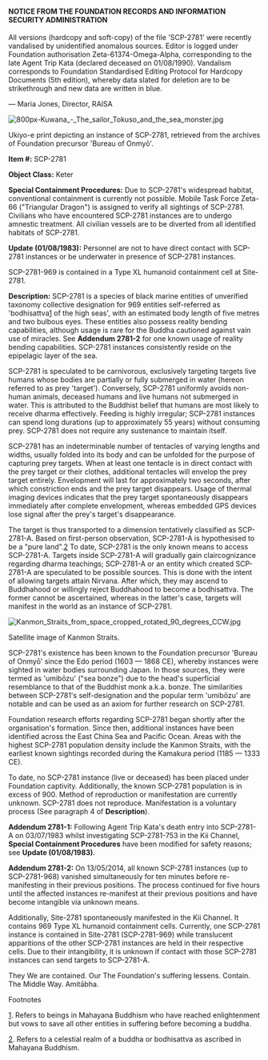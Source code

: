 #### NOTICE FROM THE FOUNDATION RECORDS AND INFORMATION SECURITY ADMINISTRATION

All versions (hardcopy and soft-copy) of the file 'SCP-2781' were recently vandalised by unidentified anomalous sources. Editor is logged under Foundation authorisation Zeta-61374-Omega-Alpha, corresponding to the late Agent Trip Kata (declared deceased on 01/08/1990). Vandalism corresponds to Foundation Standardised Editing Protocol for Hardcopy Documents (5th edition), whereby data slated for deletion are to be strikethrough and new data are written in blue.

— Maria Jones, Director, RAISA

![800px-Kuwana_-_The_sailor_Tokuso_and_the_sea_monster.jpg](http://www.scp-wiki.net/local--files/scp-2781/800px-Kuwana_-_The_sailor_Tokuso_and_the_sea_monster.jpg)

Ukiyo-e print depicting an instance of SCP-2781, retrieved from the archives of Foundation precursor 'Bureau of Onmyō'.

**Item #:** SCP-2781

**Object Class:** Keter

**Special Containment Procedures:** Due to SCP-2781's widespread habitat, conventional containment is currently not possible. Mobile Task Force Zeta-66 ("Triangular Dragon") is assigned to verify all sightings of SCP-2781. Civilians who have encountered SCP-2781 instances are to undergo amnestic treatment. All civilian vessels are to be diverted from all identified habitats of SCP-2781.

**Update (01/08/1983):** Personnel are not to have direct contact with SCP-2781 instances or be underwater in presence of SCP-2781 instances.

SCP-2781-969 is contained in a Type XL humanoid containment cell at Site-2781.

**Description:** SCP-2781 is a species of black marine entities of unverified taxonomy collective designation for 969 entities self-referred as 'bodhisattva[1](javascript:;) of the high seas', with an estimated body length of five metres and two bulbous eyes. These entities also possess reality bending capabilities, although usage is rare for the Buddha cautioned against vain use of miracles. See **Addendum 2781-2** for one known usage of reality bending capabilities. SCP-2781 instances consistently reside on the epipelagic layer of the sea.

SCP-2781 is speculated to be carnivorous, exclusively targeting targets live humans whose bodies are partially or fully submerged in water (hereon referred to as prey 'target'). Conversely, SCP-2781 uniformly avoids non-human animals, deceased humans and live humans not submerged in water. This is attributed to the Buddhist belief that humans are most likely to receive dharma effectively. Feeding is highly irregular; SCP-2781 instances can spend long durations (up to approximately 55 years) without consuming prey. SCP-2781 does not require any sustenance to maintain itself.

SCP-2781 has an indeterminable number of tentacles of varying lengths and widths, usually folded into its body and can be unfolded for the purpose of capturing prey targets. When at least one tentacle is in direct contact with the prey target or their clothes, additional tentacles will envelop the prey target entirely. Envelopment will last for approximately two seconds, after which constriction ends and the prey target disappears. Usage of thermal imaging devices indicates that the prey target spontaneously disappears immediately after complete envelopment, whereas embedded GPS devices lose signal after the prey's target's disappearance.

The target is thus transported to a dimension tentatively classified as SCP-2781-A. Based on first-person observation, SCP-2781-A is hypothesised to be a "pure land".[2](javascript:;) To date, SCP-2781 is the only known means to access SCP-2781-A. Targets inside SCP-2781-A will gradually gain claircognizance regarding dharma teachings; SCP-2781-A or an entity which created SCP-2781-A are speculated to be possible sources. This is done with the intent of allowing targets attain Nirvana. After which, they may ascend to Buddhahood or willingly reject Buddhahood to become a bodhisattva. The former cannot be ascertained, whereas in the latter's case, targets will manifest in the world as an instance of SCP-2781.

![Kanmon_Straits_from_space_cropped_rotated_90_degrees_CCW.jpg](http://www.scp-wiki.net/local--files/scp-2781/Kanmon_Straits_from_space_cropped_rotated_90_degrees_CCW.jpg)

Satellite image of Kanmon Straits.

SCP-2781's existence has been known to the Foundation precursor 'Bureau of Onmyō' since the Edo period (1603 — 1868 CE), whereby instances were sighted in water bodies surrounding Japan. In those sources, they were termed as 'umibōzu' ("sea bonze") due to the head's superficial resemblance to that of the Buddhist monk a.k.a. bonze. The similarities between SCP-2781's self-designation and the popular term 'umibōzu' are notable and can be used as an axiom for further research on SCP-2781.

Foundation research efforts regarding SCP-2781 began shortly after the organisation's formation. Since then, additional instances have been identified across the East China Sea and Pacific Ocean. Areas with the highest SCP-2781 population density include the Kanmon Straits, with the earliest known sightings recorded during the Kamakura period (1185 — 1333 CE).

To date, no SCP-2781 instance (live or deceased) has been placed under Foundation captivity. Additionally, the known SCP-2781 population is in excess of 900. Method of reproduction or manifestation are currently unknown. SCP-2781 does not reproduce. Manifestation is a voluntary process (See paragraph 4 of **Description**).

**Addendum 2781-1:** Following Agent Trip Kata's death entry into SCP-2781-A on 03/07/1983 whilst investigating SCP-2781-753 in the Kii Channel, **Special Containment Procedures** have been modified for safety reasons; see **Update (01/08/1983)**.

**Addendum 2781-2:** On 13/05/2014, all known SCP-2781 instances (up to SCP-2781-968) vanished simultaneously for ten minutes before re-manifesting in their previous positions. The process continued for five hours until the affected instances re-manifest at their previous positions and have become intangible via unknown means.

Additionally, Site-2781 spontaneously manifested in the Kii Channel. It contains 969 Type XL humanoid containment cells. Currently, one SCP-2781 instance is contained in Site-2781 (SCP-2781-969) while translucent apparitions of the other SCP-2781 instances are held in their respective cells. Due to their intangibility, it is unknown if contact with those SCP-2781 instances can send targets to SCP-2781-A.

They We are contained. Our The Foundation's suffering lessens. Contain. The Middle Way. Amitābha.

Footnotes

[1](javascript:;). Refers to beings in Mahayana Buddhism who have reached enlightenment but vows to save all other entities in suffering before becoming a buddha.

[2](javascript:;). Refers to a celestial realm of a buddha or bodhisattva as ascribed in Mahayana Buddhism.